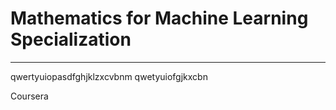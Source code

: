 # Mathematics for Machine Learning Specialization
**********************************************************************

qwertyuiopasdfghjklzxcvbnm qwetyuiofgjkxcbn

Coursera
